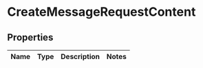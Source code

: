 
# CreateMessageRequestContent

## Properties
| Name | Type | Description | Notes |
| ------------ | ------------- | ------------- | ------------- |



